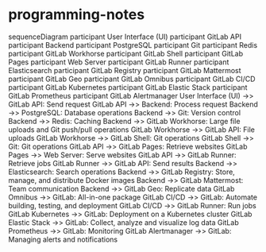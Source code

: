 # programming-notes

sequenceDiagram
    participant User Interface (UI)
    participant GitLab API
    participant Backend
    participant PostgreSQL
    participant Git
    participant Redis
    participant GitLab Workhorse
    participant GitLab Shell
    participant GitLab Pages
    participant Web Server
    participant GitLab Runner
    participant Elasticsearch
    participant GitLab Registry
    participant GitLab Mattermost
    participant GitLab Geo
    participant GitLab Omnibus
    participant GitLab CI/CD
    participant GitLab Kubernetes
    participant GitLab Elastic Stack
    participant GitLab Prometheus
    participant GitLab Alertmanager
    User Interface (UI) ->> GitLab API: Send request
    GitLab API ->> Backend: Process request
    Backend ->> PostgreSQL: Database operations
    Backend ->> Git: Version control
    Backend ->> Redis: Caching
    Backend ->> GitLab Workhorse: Large file uploads and Git push/pull operations
    GitLab Workhorse ->> GitLab API: File uploads
    GitLab Workhorse ->> GitLab Shell: Git operations
    GitLab Shell ->> Git: Git operations
    GitLab API ->> GitLab Pages: Retrieve websites
    GitLab Pages ->> Web Server: Serve websites
    GitLab API ->> GitLab Runner: Retrieve jobs
    GitLab Runner ->> GitLab API: Send results
    Backend ->> Elasticsearch: Search operations
    Backend ->> GitLab Registry: Store, manage, and distribute Docker images
    Backend ->> GitLab Mattermost: Team communication
    Backend ->> GitLab Geo: Replicate data
    GitLab Omnibus ->> GitLab: All-in-one package
    GitLab CI/CD ->> GitLab: Automate building, testing, and deployment
    GitLab CI/CD ->> GitLab Runner: Run jobs
    GitLab Kubernetes ->> GitLab: Deployment on a Kubernetes cluster
    GitLab Elastic Stack ->> GitLab: Collect, analyze and visualize log data
    GitLab Prometheus ->> GitLab: Monitoring
    GitLab Alertmanager ->> GitLab: Managing alerts and notifications
